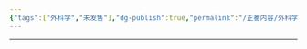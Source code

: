 ```yaml
---
{"tags":["外科学","未发售"],"dg-publish":true,"permalink":"/正番内容/外科学/Episode 06. 普外科/Turcot 综合征/","dgPassFrontmatter":true}
---
```


---